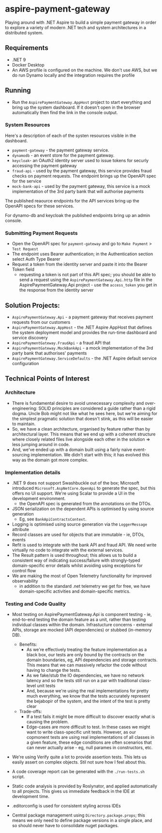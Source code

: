 # aspire-payment-gateway

Playing around with .NET Aspire to build a simple payment gateway in order to explore a variety of modern .NET tech and system architectures in a distributed system.

## Requirements
- .NET 9
- Docker Desktop
- An AWS profile is configured on the machine. We don't use AWS, but we do run Dynamo locally and the integration requires the profile

## Running
- Run the `AspirePaymentGateway.AppHost` project to start everything and bring up the system dashboard. If it doesn't open in the browser automatically then find the link in the console output.

### System Resources

Here's a description of each of the systen resources visible in the dashboard.

- `payment-gateway` - the payment gateway service.
- `dynamodb` - an event store for the payment gateway.
- `keycloak`- an OAuth2 identity server used to issue tokens for securly accessing the payment gateway
- `fraud-api` - used by the payment gateway, this service provides fraud checks on payment requests. The endpoint brings up the OpenAPI spec for the service
- `mock-bank-api` - used by the payment gateway, this service is a mock implementation of the 3rd party bank that will authorise payments

The published reaource endpoints for the API services bring up the OpenAPI specs for these services.

For dynamo-db and keycloak the published endpoints bring up an admin console.

### Submitting Payment Requests
- Open the OpenAPI spec for `payment-gateway` and go to `Make Payment` > `Test Request`
- The endpoint uses Bearer authentication; in the Authentication section select Auth Type Bearer
- Request a token from the identity server and paste it into the Bearer Token field
  - requesting a token is not part of this API spec; you should be able to send a request using the `AspirePaymentGateway.Api.http` file in the AspirePaymentGateway.Api project - use the `access_token` you get in the response from the identity server


## Solution Projects:

- `AspirePaymentGateway.Api` - a payment gateway that receives payment requests from our customers
- `AspirePaymentGateway.AppHost` - the .NET Aspire AppHost that defines the system deployment model and provides the run-time dashboard and service discovery
- `AspirePaymentGateway.FraudApi` - a fraud API that 
- `AspirePaymentGateway.MockBankApi` - a mock implementation of the 3rd party bank that authorises' payments 
- `AspirePaymentGateway.ServiceDefaults` - the .NET Aspire default service configuration


## Technical Points of Interest

### Architecture

- There is fundamental desire to avoid unnecessary complexity and over-engineering: SOLID principles are considered a guide rather than a rigid dogma. Uncle Bob might not like what he sees here, but we're aiming for the simplest pragmatic solution that doesn't stink, as this will be easier to maintain. 
- So, we have a clean architecture, organised by feature rather than by architectural layer. This means that we end up with a coherent structure where closely related files live alongside each other in the solution => less jumping around in code.
- And, we've ended up with a domain built using a fairly naive event-sourcing implementation. We didn't start with this; it has evolved this way as the domain got more complex. 

### Implementation details
- .NET 9 does not support Swashbuckle out of the box; Microsoft introduced `Microsoft.AspNetCore.OpenApi` to generate the spec, but this offers no UI support. We're using Scalar to provide a UI in the development environment.
  - the OpenAPI spec is generated from the annotations on the DTOs.
- JSON serialization on the dependent APIs is optimised by using source generation
  - Eg, see `BankApiContractsContext`.
- Logging is optimised using source generation via the `LoggerMessage` attribute
- Record classes are used for objects that are immutable - ie, DTOs, events
- Refit is used to integrate with the bank API and fraud API. We need write virtually no code to integrate with the external services.
- The Result pattern is used throughout; this allows us to build a consistent way of indicating success/failure with strongly-typed domain-specific error details whilst avoiding using exceptions for control flow
- We are making the most of Open Telemetry functionality for improved observability
  - in addition to the standard .net telemetry we get for free, we have domain-specific activities and domain-specific metrics. 

### Testing and Code Quality
- Most testing on AspirePaymentGateway.Api is component testing - ie, end-to-end testing the domain feature as a unit, rather than testing individual classes within the domain. Infrastucture concerns - external APIs, storage are mocked (API dependencies) or stubbed (in-memory DB).
  - Benefits: 
    - As we're effectively treating the feature implementation as a black box, our tests are only bound by the contracts on the domain boundaries, eg, API dependencies and storage contracts. This means that we can massively refactor the code without having to change the tests.
    - As we fake/stub the IO dependencies, we have no network latency and so the tests still run on a par with traditional class-level unit tests
    - And, because we're using the real implementations for pretty much everything, we know that the tests accurately represent the bejabopir of the system, and the intent of the test is pretty clear
  - Trade-offs:
    - If a test fails it might be more difficult to discover exactly what is causing the problem.
    - Edge-cases are more difficult to test. In these cases we might want to write class-specific unit tests. However, as our copmonent tests are using real implementations of all classes in a given feature, these edge conditions are often scenarios that can never actually arise - eg, null parames in constructors, etc.
- We're using Verify quite a lot to provide assertion tests. This lets us easily assert on complex objects. Stil not sure how I feel about this.
- A code coverage report can be generated with the `./run-tests.sh` script.
- Static code analysis is provided by Roslynator, and applied automatically to all projects. This gives us immediate feedback in the IDE at development time.
- .editorconfig is used for consistent styling across IDEs


- Central package management using `Directory.package.props`; this means we only need to define package versions in a single place, and so should never have to consolidate nuget packages.

